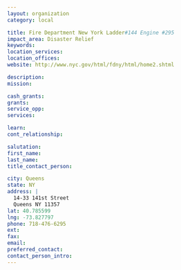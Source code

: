 ```yaml
---
layout: organization
category: local

title: Fire Department New York Ladder#144 Engine #295
impact_area: Disaster Relief
keywords: 
location_services: 
location_offices: 
website: http://www.nyc.gov/html/fdny/html/home2.shtml

description: 
mission: 

cash_grants: 
grants: 
service_opp: 
services: 

learn: 
cont_relationship: 

salutation: 
first_name: 
last_name: 
title_contact_person: 

city: Queens
state: NY
address: |
  14-33 141st Street     
  Queens NY 11357
lat: 40.785599
lng: -73.827797
phone: 718-476-6295
ext: 
fax: 
email: 
preferred_contact: 
contact_person_intro: 
---
```

